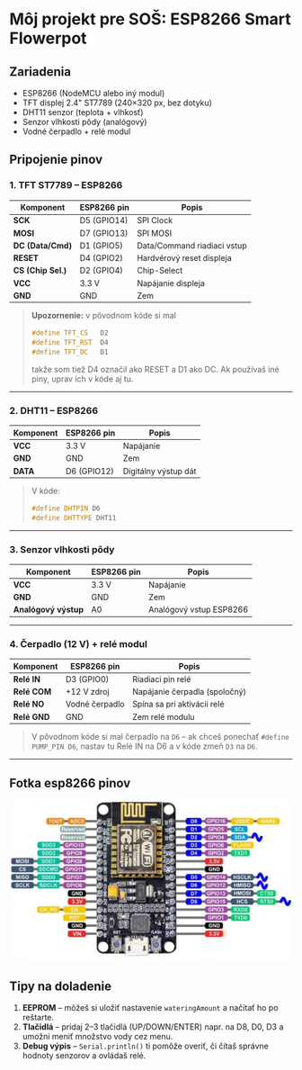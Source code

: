 # Môj projekt pre SOŠ: ESP8266 Smart Flowerpot

## Zariadenia
- ESP8266 (NodeMCU alebo iný modul)
- TFT displej 2.4" ST7789 (240×320 px, bez dotyku)
- DHT11 senzor (teplota + vlhkosť)
- Senzor vlhkosti pôdy (analógový)
- Vodné čerpadlo + relé modul

## Pripojenie pinov

### 1. TFT ST7789 – ESP8266
| Komponent          | ESP8266 pin     | Popis                             |
|--------------------|-----------------|-----------------------------------|
| **SCK**            | D5 (GPIO14)     | SPI Clock                         |
| **MOSI**           | D7 (GPIO13)     | SPI MOSI                          |
| **DC (Data/Cmd)**  | D1 (GPIO5)      | Data/Command riadiaci vstup       |
| **RESET**          | D4 (GPIO2)      | Hardvérový reset displeja         |
| **CS (Chip Sel.)** | D2 (GPIO4)      | Chip-Select                       |
| **VCC**            | 3.3 V           | Napájanie displeja                |
| **GND**            | GND             | Zem                               |

> **Upozornenie:** v pôvodnom kóde si mal  
> ```cpp
> #define TFT_CS   D2
> #define TFT_RST  D4
> #define TFT_DC   D1
> ```  
> takže som tiež D4 označil ako RESET a D1 ako DC. Ak používaš iné piny, uprav ich v kóde aj tu.

---

### 2. DHT11 – ESP8266
| Komponent    | ESP8266 pin | Popis                         |
|--------------|-------------|-------------------------------|
| **VCC**      | 3.3 V       | Napájanie                     |
| **GND**      | GND         | Zem                           |
| **DATA**     | D6 (GPIO12)| Digitálny výstup dát          |

> V kóde:  
> ```cpp
> #define DHTPIN D6
> #define DHTTYPE DHT11
> ```

---

### 3. Senzor vlhkosti pôdy
| Komponent              | ESP8266 pin | Popis                         |
|------------------------|-------------|-------------------------------|
| **VCC**                | 3.3 V       | Napájanie                     |
| **GND**                | GND         | Zem                           |
| **Analógový výstup**   | A0          | Analógový vstup ESP8266       |

---

### 4. Čerpadlo (12 V) + relé modul
| Komponent            | ESP8266 pin  | Popis                          |
|----------------------|--------------|--------------------------------|
| **Relé IN**          | D3 (GPIO0)   | Riadiaci pin relé              |
| **Relé COM**         | +12 V zdroj  | Napájanie čerpadla (spoločný)  |
| **Relé NO**          | Vodné čerpadlo | Spína sa pri aktivácii relé  |
| **Relé GND**         | GND          | Zem relé modulu                |

> V pôvodnom kóde si mal čerpadlo na `D6` – ak chceš ponechať `#define PUMP_PIN D6`, nastav tu Relé IN na D6 a v kóde zmeň `D3` na `D6`.

---

## Fotka esp8266 pinov
![esp8266](esp8266-Piny.png)

## Tipy na doladenie
1. **EEPROM** – môžeš si uložiť nastavenie `wateringAmount` a načítať ho po reštarte.  
2. **Tlačidlá** – pridaj 2–3 tlačidlá (UP/DOWN/ENTER) napr. na D8, D0, D3 a umožni meniť množstvo vody cez menu.  
3. **Debug výpis** – `Serial.println()` ti pomôže overiť, či čítaš správne hodnoty senzorov a ovládaš relé.
